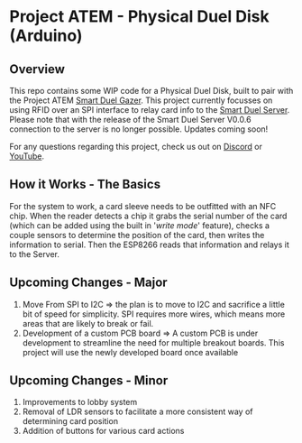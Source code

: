 # Project ATEM - Physical Duel Disk (Arduino)


## Overview
This repo contains some WIP code for a Physical Duel Disk, built to pair with the Project ATEM [Smart Duel Gazer](https://github.com/BramDC3/smart_duel_gazer). This project currently focusses on using RFID over an SPI interface to relay card info to the [Smart Duel Server](https://github.com/BramDC3/smart_duel_server). Please note that with the release of the Smart Duel Server V0.0.6 connection to the server is no longer possible. Updates coming soon!

For any questions regarding this project, check us out on [Discord](https://discord.gg/XCcfcbBcjE) or [YouTube](https://www.youtube.com/channel/UCz2Que3btHnGkwrW-emZV5A).

## How it Works - The Basics
For the system to work, a card sleeve needs to be outfitted with an NFC chip. When the reader detects a chip it grabs the serial number of the card (which can be added using the built in '*write mode*' feature), checks a couple sensors to determine the position of the card, then writes the information to serial. Then the ESP8266 reads that information and relays it to the Server.

## Upcoming Changes - Major
1. Move From SPI to I2C => the plan is to move to I2C and sacrifice a little bit of speed for simplicity. SPI requires more wires, which means more areas that are likely to break or fail.
2. Development of a custom PCB board => A custom PCB is under development to streamline the need for multiple breakout boards. This project will use the newly developed board once available

## Upcoming Changes - Minor
1. Improvements to lobby system
2. Removal of LDR sensors to facilitate a more consistent way of determining card position
3. Addition of buttons for various card actions
